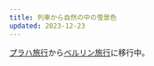 ```yaml
---
title: 列車から自然の中の雪景色
updated: 2023-12-23
---
```


[プラハ旅行](https://sotaro.io/travel/2023-12-20-prague)から[ベルリン旅行](https://sotaro.io/travel/2023-12-23-berlin)に移行中。
